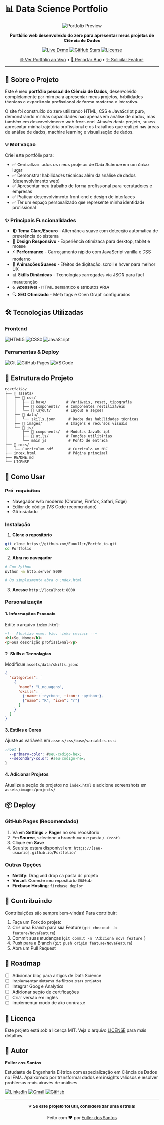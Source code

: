 # 📊 Data Science Portfolio

<div align="center">

![Portfolio Preview](./assets/images/image.png)

**Portfólio web desenvolvido do zero para apresentar meus projetos de Ciência de Dados**

[![Live Demo](https://img.shields.io/badge/demo-live-success?style=for-the-badge)](https://euuuller.github.io/Portfolio/)
[![GitHub Stars](https://img.shields.io/github/stars/Euuuller/Portfolio?style=for-the-badge)](https://github.com/Euuuller/Portfolio/stargazers)
[![License](https://img.shields.io/github/license/Euuuller/Portfolio?style=for-the-badge)](./LICENSE)

[🌐 Ver Portfólio ao Vivo](https://euuuller.github.io/Portfolio/) • [🐛 Reportar Bug](https://github.com/Euuuller/Portfolio/issues) • [✨ Solicitar Feature](https://github.com/Euuuller/Portfolio/issues)

</div>

---

## 🎯 Sobre o Projeto

Este é meu **portfólio pessoal de Ciência de Dados**, desenvolvido completamente por mim para apresentar meus projetos, habilidades técnicas e experiência profissional de forma moderna e interativa.

O site foi construído do zero utilizando HTML, CSS e JavaScript puro, demonstrando minhas capacidades não apenas em análise de dados, mas também em desenvolvimento web front-end. Através deste projeto, busco apresentar minha trajetória profissional e os trabalhos que realizei nas áreas de análise de dados, machine learning e visualização de dados.

### 💡 Motivação

Criei este portfólio para:
- ✅ Centralizar todos os meus projetos de Data Science em um único lugar
- ✅ Demonstrar habilidades técnicas além da análise de dados (desenvolvimento web)
- ✅ Apresentar meu trabalho de forma profissional para recrutadores e empresas
- ✅ Praticar desenvolvimento front-end e design de interfaces
- ✅ Ter um espaço personalizado que represente minha identidade profissional

### ✨ Principais Funcionalidades

- 🌓 **Tema Claro/Escuro** - Alternância suave com detecção automática de preferência do sistema
- 📱 **Design Responsivo** - Experiência otimizada para desktop, tablet e mobile
- ⚡ **Performance** - Carregamento rápido com JavaScript vanilla e CSS moderno
- 🎨 **Animações Suaves** - Efeitos de digitação, scroll e hover para melhor UX
- 📊 **Skills Dinâmicas** - Tecnologias carregadas via JSON para fácil manutenção
- ♿ **Acessível** - HTML semântico e atributos ARIA
- 🔍 **SEO Otimizado** - Meta tags e Open Graph configurados

## 🛠️ Tecnologias Utilizadas

### Frontend
![HTML5](https://img.shields.io/badge/HTML5-E34F26?style=flat-square&logo=html5&logoColor=white)
![CSS3](https://img.shields.io/badge/CSS3-1572B6?style=flat-square&logo=css3&logoColor=white)
![JavaScript](https://img.shields.io/badge/JavaScript-F7DF1E?style=flat-square&logo=javascript&logoColor=black)

### Ferramentas & Deploy
![Git](https://img.shields.io/badge/Git-F05032?style=flat-square&logo=git&logoColor=white)
![GitHub Pages](https://img.shields.io/badge/GitHub_Pages-222222?style=flat-square&logo=github&logoColor=white)
![VS Code](https://img.shields.io/badge/VS_Code-007ACC?style=flat-square&logo=visual-studio-code&logoColor=white)

## 📁 Estrutura do Projeto

```
Portfolio/
├── 📂 assets/
│   ├── 📂 css/
│   │   ├── 📂 base/         # Variáveis, reset, tipografia
│   │   ├── 📂 components/   # Componentes reutilizáveis
│   │   └── 📂 layout/       # Layout e seções
│   ├── 📂 data/
│   │   └── skills.json      # Dados das habilidades técnicas
│   ├── 📂 images/           # Imagens e recursos visuais
│   └── 📂 js/
│       ├── 📂 components/   # Módulos JavaScript
│       ├── 📂 utils/        # Funções utilitárias
│       └── main.js          # Ponto de entrada
├── 📂 docs/
│   └── Curriculum.pdf       # Currículo em PDF
├── index.html               # Página principal
├── README.md
└── LICENSE
```

## 🚀 Como Usar

### Pré-requisitos

- Navegador web moderno (Chrome, Firefox, Safari, Edge)
- Editor de código (VS Code recomendado)
- Git instalado

### Instalação

1. **Clone o repositório**
```bash
git clone https://github.com/Euuuller/Portfolio.git
cd Portfolio
```

2. **Abra no navegador**
```bash
# Com Python
python -m http.server 8000

# Ou simplesmente abra o index.html
```

3. **Acesse** `http://localhost:8000`

### Personalização

#### 1. Informações Pessoais
Edite o arquivo `index.html`:
```html
<!-- Atualize nome, bio, links sociais -->
<h1>Seu Nome</h1>
<p>Sua descrição profissional</p>
```

#### 2. Skills e Tecnologias
Modifique `assets/data/skills.json`:
```json
{
  "categories": [
    {
      "name": "Linguagens",
      "skills": [
        {"name": "Python", "icon": "python"},
        {"name": "R", "icon": "r"}
      ]
    }
  ]
}
```

#### 3. Estilos e Cores
Ajuste as variáveis em `assets/css/base/variables.css`:
```css
:root {
  --primary-color: #seu-codigo-hex;
  --secondary-color: #seu-codigo-hex;
}
```

#### 4. Adicionar Projetos
Atualize a seção de projetos no `index.html` e adicione screenshots em `assets/images/projects/`

## 📦 Deploy

### GitHub Pages (Recomendado)

1. Vá em **Settings** > **Pages** no seu repositório
2. Em **Source**, selecione a branch `main` e pasta `/ (root)`
3. Clique em **Save**
4. Seu site estará disponível em: `https://[seu-usuario].github.io/Portfolio/`

### Outras Opções

- **Netlify**: Drag and drop da pasta do projeto
- **Vercel**: Conecte seu repositório GitHub
- **Firebase Hosting**: `firebase deploy`

## 🤝 Contribuindo

Contribuições são sempre bem-vindas! Para contribuir:

1. Faça um Fork do projeto
2. Crie uma Branch para sua Feature (`git checkout -b feature/NovaFeature`)
3. Commit suas mudanças (`git commit -m 'Adiciona nova feature'`)
4. Push para a Branch (`git push origin feature/NovaFeature`)
5. Abra um Pull Request

## 📝 Roadmap

- [ ] Adicionar blog para artigos de Data Science
- [ ] Implementar sistema de filtros para projetos
- [ ] Integrar Google Analytics
- [ ] Adicionar seção de certificações
- [ ] Criar versão em inglês
- [ ] Implementar modo de alto contraste

## 📄 Licença

Este projeto está sob a licença MIT. Veja o arquivo [LICENSE](LICENSE) para mais detalhes.

## 👤 Autor

**Euller dos Santos**

Estudante de Engenharia Elétrica com especialização em Ciência de Dados no IFMA. Apaixonado por transformar dados em insights valiosos e resolver problemas reais através de análises.

[![LinkedIn](https://img.shields.io/badge/LinkedIn-0077B5?style=for-the-badge&logo=linkedin&logoColor=white)](https://www.linkedin.com/in/euuuller)
[![Gmail](https://img.shields.io/badge/Gmail-D14836?style=for-the-badge&logo=gmail&logoColor=white)](mailto:euller.santos.duarte@gmail.com)
[![GitHub](https://img.shields.io/badge/GitHub-100000?style=for-the-badge&logo=github&logoColor=white)](https://github.com/Euuuller)

---

<div align="center">

**⭐ Se este projeto foi útil, considere dar uma estrela!**

Feito com ❤️ por [Euller dos Santos](https://github.com/Euuuller)

</div>